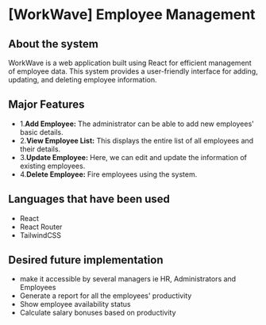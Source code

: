 
# [WorkWave] Employee Management 

## About the system
WorkWave is a web application built using React for efficient management of employee data. This system provides a user-friendly interface for adding, updating, and deleting employee information.

## Major Features
- 1.**Add Employee:** The administrator can be able to add new employees' basic details.
- 2.**View Employee List:** This displays the entire list of all employees and their details.
- 3.**Update Employee:** Here, we can edit and update the information of existing employees.
- 4.**Delete Employee:** Fire employees using the system.

## Languages that have been used
- React
- React Router
- TailwindCSS

## Desired future implementation
- make it accessible by several managers ie HR, Administrators and Employees
- Generate a report for all the employees' productivity
- Show employee availability status
- Calculate salary bonuses based on productivity
